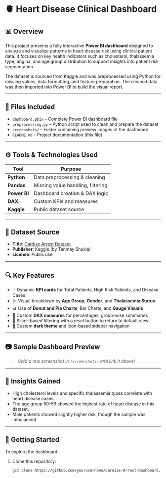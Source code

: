 # 🫀 Heart Disease Clinical Dashboard

## 📊 Overview

This project presents a fully interactive **Power BI dashboard** designed to analyze and visualize patterns in heart disease risk using clinical patient data. It focuses on key health indicators such as cholesterol, thalassemia type, angina, and age group distribution to support insights into patient risk segmentation.

The dataset is sourced from Kaggle and was preprocessed using Python for missing values, data formatting, and feature preparation. The cleaned data was then imported into Power BI to build the visual report.

---

## 📁 Files Included

- `dashboard.pbix` – Complete Power BI dashboard file  
- `preprocessing.py` – Python script used to clean and prepare the dataset  
- `screenshots/` – Folder containing preview images of the dashboard  
- `README.md` – Project documentation (this file)

---

## ⚙️ Tools & Technologies Used

| Tool         | Purpose                         |
|--------------|----------------------------------|
| **Python**   | Data preprocessing & cleaning    |
| **Pandas**   | Missing value handling, filtering|
| **Power BI** | Dashboard creation & DAX logic   |
| **DAX**      | Custom KPIs and measures         |
| **Kaggle**   | Public dataset source            |

---

## 📌 Dataset Source

- **Title**: [Cardiac Arrest Dataset](https://www.kaggle.com/datasets/iamtanmayshukla/cardiac-arrest-dataset)
- **Publisher**: Kaggle (by Tanmay Shukla)
- **License**: Public use

---

## 🔍 Key Features

- 💡 Dynamic **KPI cards** for Total Patients, High Risk Patients, and Disease Cases  
- 🩺 Visual breakdown by **Age Group**, **Gender**, and **Thalassemia Status**  
- 📊 Use of **Donut and Pie Charts**, Bar Charts, and **Gauge Visuals**  
- 🧮 Custom **DAX measures** for percentages, group-wise summaries  
- 🧼 Slicer-based filtering with a reset button to return to default view  
- 🎨 Custom **dark theme** and icon-based sidebar navigation  

---

## 📷 Sample Dashboard Preview

> *(Add a real screenshot in `/screenshots/` and link it above)*

---

## 🧠 Insights Gained

- High cholesterol levels and specific thalassemia types correlate with heart disease cases.
- The age group 50–59 showed the highest rate of heart disease in this dataset.
- Male patients showed slightly higher risk, though the sample was imbalanced.

---

## 🚀 Getting Started

To explore the dashboard:

1. Clone this repository:
   ```bash
   git clone https://github.com/yourusername/Cardiac-Arrest-Dashboard.git
